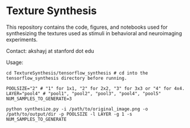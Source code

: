 # Texture Synthesis
This repository contains the code, figures, and notebooks used for synthesizing the textures used as stimuli in behavioral and neuroimaging experiments.

Contact: akshayj at stanford dot edu

Usage:
    
    cd TextureSynthesis/tensorflow_synthesis # cd into the tensorflow_synthesis directory before running.

    POOLSIZE="2" # "1" for 1x1, "2" for 2x2, "3" for 3x3 or "4" for 4x4.
    LAYER="pool4" # "pool1", "pool2", "pool3", "pool4", "pool5"
    NUM_SAMPLES_TO_GENERATE=3

    python synthesize.py -i /path/to/original_image.png -o /path/to/output/dir -p POOLSIZE -l LAYER -g 1 -s NUM_SAMPLES_TO_GENERATE
